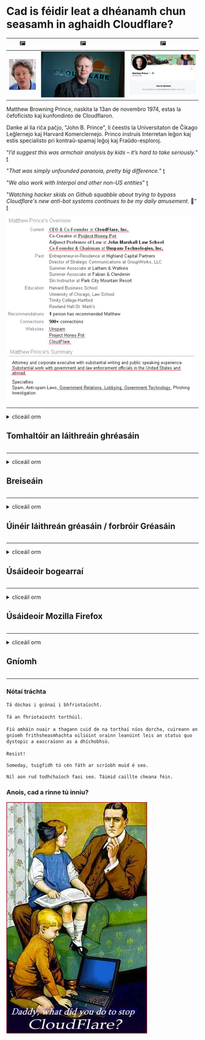 # Cad is féidir leat a dhéanamh chun seasamh in aghaidh Cloudflare?

| 🖼 | 🖼 | 🖼 |
| --- | --- | --- |
| ![](../image/matthew_prince_teen.jpg) | ![](../image/matthew_prince.jpg) | ![](../image/blockedbymatthewprince.jpg) |


Matthew Browning Prince, naskita la 13an de novembro 1974, estas la ĉefoficisto kaj kunfondinto de Cloudflaron.

Danke al lia riĉa paĉjo, "John B. Prince", li ĉeestis la Universitaton de Ĉikago Leĝlernejo kaj Harvard Komerclernejo.
Princo instruis Interretan leĝon kaj estis specialisto pri kontraŭ-spamaj leĝoj kaj Fraŭdo-esploroj.


"*I’d suggest this was armchair analysis by kids – it’s hard to take seriously.*" [t](https://www.theguardian.com/technology/2015/nov/19/cloudflare-accused-by-anonymous-helping-isis)

"*That was simply unfounded paranoia, pretty big difference.*"  [t](https://twitter.com/xxdesmus/status/992757936123359233)

"*We also work with Interpol and other non-US entities*" [t](https://twitter.com/eastdakota/status/1203028504184360960)

"*Watching hacker skids on Github squabble about trying to bypass Cloudflare's new anti-bot systems continues to be my daily amusement.* 🍿" [t](https://twitter.com/eastdakota/status/1273277839102656515)


![](../image/whoismp.jpg)

---


<details>
<summary>cliceáil orm

## Tomhaltóir an láithreáin ghréasáin
</summary>


- Má tá Cloudflare á úsáid ag an suíomh Gréasáin is fearr leat, abair leo gan Cloudflare a úsáid.
  - Ní dhéanann whining ar na meáin shóisialta mar Facebook, Reddit, Twitter nó Mastodon aon difríocht. [Tá gníomhartha níos airde ná hashtags.](https://twitter.com/phyzonloop/status/1274132092490862594)
  - Déan iarracht teagmháil a dhéanamh le húinéir an láithreáin ghréasáin más mian leat tú féin a dhéanamh úsáideach.

[A dúirt Cloudflare](https://github.com/Eloston/ungoogled-chromium/issues/783):
```
Molaimid duit teagmháil a dhéanamh leis na riarthóirí maidir leis na seirbhísí nó na suíomhanna ar leith a mbíonn ceist agat fúthu agus do thaithí a roinnt.
```

[Mura n-iarrann tú é, ní bhíonn an fhadhb seo ar eolas ag úinéir an láithreáin ghréasáin riamh.](../PEOPLE.md)

![](../image/liberapay.jpg)

[Sampla rathúil](https://counterpartytalk.org/t/turn-off-cloudflare-on-counterparty-co-plz/164/5).<br>
Tá fadhb agat? [Ardaigh do ghuth anois.](https://github.com/maraoz/maraoz.github.io/issues/1) Sampla thíos.

```
Níl tú ach ag cabhrú le cinsireacht chorparáideach agus ollfhaireachas.
http://crimeflare.eu.org
```

```
Tá do leathanach gréasáin i ngairdín múrtha príobháideach CloudFlare a dhéanann mí-úsáid ar phríobháideacht.
http://crimeflare.eu.org
```

- Tóg roinnt ama chun beartas príobháideachta an láithreáin ghréasáin a léamh.
  - má tá an suíomh Gréasáin taobh thiar de Cloudflare nó má tá an láithreán gréasáin ag úsáid seirbhísí atá ceangailte le Cloudflare.

Caithfidh sé a mhíniú cad é an “Cloudflare”, agus cead a iarraidh chun do chuid sonraí a roinnt le Cloudflare. Mura ndéantar amhlaidh beidh sárú muiníne ann agus ba cheart an suíomh Gréasáin atá i gceist a sheachaint.

[Tá sampla inghlactha de bheartas príobháideachta anseo](https://archive.is/bDlTz) ("Subprocessors" > "Entity Name")

```
Tá do pholasaí príobháideachta léite agam agus ní féidir liom an focal Cloudflare a aimsiú.
Diúltaím sonraí a roinnt leat má leanann tú ag cur mo chuid sonraí chuig Cloudflare.
http://crimeflare.eu.org
```

Seo sampla de bheartas príobháideachta nach bhfuil an focal Cloudflare ann.
[Liberland Jobs](https://archive.is/daKIr) [privacy policy](https://docsend.com/view/feiwyte):

![](../image/cfwontobey.jpg)

Tá a mbeartas príobháideachta féin ag Cloudflare.
[Is breá le Cloudflare daoine doxxing.](https://www.reddit.com/r/GamerGhazi/comments/2s64fe/be_wary_reporting_to_cloudflare/)

Seo sampla maith d’fhoirm shínithe an láithreáin ghréasáin.
AFAIK, suíomh Gréasáin nialasach déan é seo. An mbeidh muinín agat astu?

```
Trí “Cláraigh le haghaidh XYZ” a chliceáil, aontaíonn tú lenár dtéarmaí seirbhíse agus ráiteas príobháideachta.
Aontaíonn tú freisin do chuid sonraí a roinnt le Cloudflare agus aontaíonn tú freisin le ráiteas príobháideachta cloudflare.
Má sceitheann Cloudflare do chuid faisnéise nó mura ligfidh sé duit ceangal lenár bhfreastalaithe, ní sinne atá an locht. [*]

[ Clarú ] [ ní aontaím ]
```
[*] [PEOPLE.md](../PEOPLE.md)


- Déan iarracht gan a seirbhís a úsáid. Cuimhnigh go bhfuil Cloudflare ag faire ort.
  - ["I'm in your TLS, sniffin' your passworz"](../image/iminurtls.jpg)

- Cuardaigh suíomh Gréasáin eile. Tá roghanna agus deiseanna eile ar an idirlíon!

- Cuir ina luí ar do chairde Tor a úsáid go laethúil.
  - Ba cheart go mbeadh anaithnideacht mar chaighdeán an idirlín oscailte!
  - [Tabhair faoi deara nach dtaitníonn tionscadal Tor leis an tionscadal seo.](../HISTORY.md)

</details>

------

<details>
<summary>cliceáil orm

## Breiseáin
</summary>

- Más é Firefox, Brabhsálaí Tor, nó Cróimiam Ungoogled do bhrabhsálaí bain úsáid as ceann de na breiseáin seo thíos.
  - Más mian leat breiseán nua eile a chur leis fiafraigh faoi ar dtús.


| Ainm | Forbróir | Tacaíocht | An féidir Bloc | An féidir Fógra a thabhairt | Chrome |
| -------- | -------- | -------- | -------- | -------- | -------- |
| [Bloku Cloudflaron MITM-Atakon](../subfiles/about.bcma.md) | #Addon | [ ? ](http://crimeflare.eu.org/) | **Sea**     | **Sea**     |  **Sea** |
| [Ĉu ligoj estas vundeblaj al MITM-atako?](../subfiles/about.ismm.md) | #Addon | [ ? ](http://crimeflare.eu.org/) | Níl     | **Sea**     |  **Sea** |
| [Ĉu ĉi tiuj ligoj blokos Tor-uzanton?](../subfiles/about.isat.md) | #Addon | [ ? ](http://crimeflare.eu.org/) | Níl     | **Sea**     |  **Sea** |
| [Block Cloudflare MITM Attack](https://trac.torproject.org/projects/tor/attachment/ticket/24351/block_cloudflare_mitm_attack-1.0.14.1-an%2Bfx.xpi)<br>[**DELETED BY TOR PROJECT**](../HISTORY.md) | nullius | [ ? ](../tool/block_cloudflare_mitm_fx), [Link](http://crimeflare.eu.org/) | **Sea**     | **Sea**     |  Níl |
| [TPRB](http://34ahehcli3epmhbu2wbl6kw6zdfl74iyc4vg3ja4xwhhst332z3knkyd.onion/) | Sw | [ ? ](http://34ahehcli3epmhbu2wbl6kw6zdfl74iyc4vg3ja4xwhhst332z3knkyd.onion/) | **Sea**     | **Sea**     |  Níl |
| [Detect Cloudflare](https://addons.mozilla.org/en-US/firefox/addon/detect-cloudflare/) | Frank Otto | [ ? ](https://github.com/traktofon/cf-detect) | Níl     | **Sea**     |  Níl |
| [True Sight](https://addons.mozilla.org/en-US/firefox/addon/detect-cloudflare-plus/) | claustromaniac | [ ? ](https://github.com/claustromaniac/detect-cloudflare-plus) | Níl     | **Sea**     |  Níl |
| [Which Cloudflare datacenter am I visiting?](https://addons.mozilla.org/en-US/firefox/addon/cf-pop/) | 依云 | [ ? ](https://github.com/lilydjwg/cf-pop) | Níl     | **Sea**     |  Níl |


- Is féidir le "Decentraleyes" an nasc le "CDNJS (Cloudflare)" a stopadh.
  - Cuireann sé cosc ​​ar a lán iarratas líonraí a bhaint amach, agus freastalaíonn sé ar chomhaid áitiúla chun suíomhanna a choinneáil ó bhriseadh.
  - D'fhreagair an forbróir: "[very concerning indeed](https://github.com/Synzvato/decentraleyes/issues/236#issuecomment-352049501)", "[widespread usage severely centralizes the web](https://github.com/Synzvato/decentraleyes/issues/251#issuecomment-366752049)"

- [Féadfaidh tú freisin deimhniú Cloudflare a bhaint nó a chur ar iontaoibh ó d’Údarás Teastas (CA).](https://www.ssl.com/how-to/remove-root-certificate-firefox/)

</details>

------

<details>
<summary>cliceáil orm

## Úinéir láithreán gréasáin / forbróir Gréasáin
</summary>


![](../image/word_cloudflarefree.jpg)

- Ná húsáid tuaslagán Cloudflare, Tréimhse.
  - Is féidir leat a dhéanamh níos fearr ná sin, ceart? [Seo mar is féidir síntiúis, pleananna, fearainn nó cuntais Cloudflare a bhaint.](https://support.cloudflare.com/hc/en-us/articles/200167776-Removing-subscriptions-plans-domains-or-accounts)

| 🖼 | 🖼 |
| --- | --- |
| ![](../image/htmlalertcloudflare.jpg) | ![](../image/htmlalertcloudflare2.jpg) |

- Ag iarraidh níos mó custaiméirí? Tá a fhios agat cad atá le déanamh. Tá leid "os cionn na líne".
  - [Dia duit, scríobh tú “Glacaimid go dáiríre le do phríobháideacht” ach fuair mé “Earráid 403 Proxy Toirmiscthe Gan Ainm Gan Cead”.](https://it.slashdot.org/story/19/02/19/0033255/stop-saying-we-take-your-privacy-and-security-seriously) Cén fáth a bhfuil tú ag cur bac ar Tor Nó VPN? Agus cén fáth a bhfuil tú ag cur bac ar ríomhphoist shealadacha?

![](../image/anonexist.jpg)

- Méadóidh an seans go dtitfidh tú as Cloudflare. Ní féidir le cuairteoirí rochtain a fháil ar do shuíomh Gréasáin má tá do fhreastalaí síos nó má tá Cloudflare síos.
  - [Ar shíl tú i ndáiríre nach ndeachaigh Cloudflare síos riamh?](https://www.ibtimes.com/cloudflare-down-not-working-sites-producing-504-gateway-timeout-errors-2618008) [Another](https://twitter.com/Jedduff/status/1097875615997399040) [sample](https://twitter.com/search?f=tweets&vertical=default&q=Cloudflare%20is%20having%20problems). [Need more](../PEOPLE.md)?

![](../image/cloudflareinternalerror.jpg)

- Déanfaidh Cloudflare úsáid as do “sheirbhís API”, “freastalaí nuashonraithe bogearraí” nó “fotha RSS” do chustaiméirí. Ghlaoigh custaiméir ort agus dúirt "Ní féidir liom do API a úsáid níos mó", agus níl aon tuairim agat cad atá ar siúl. Féadann Cloudflare bac a chur ar do chustaiméir go ciúin. An gceapann tú go bhfuil sé ceart go leor?
  - Tá go leor seirbhís ar líne do chliaint léitheoir RSS agus léitheoir RSS. Cén fáth a bhfuil tú ag foilsiú fotha RSS mura bhfuil tú ag ligean do dhaoine liostáil?

![](../image/rssfeedovercf.jpg)

- An bhfuil teastas HTTPS uait? Úsáid "Let's Encrypt" nó díreach é a cheannach ón gcuideachta CA.

- An bhfuil freastalaí DNS de dhíth ort? Ní féidir do fhreastalaí féin a chur ar bun? Cad mar gheall orthu: [Hurricane Electric Free DNS](https://dns.he.net/), [Dyn.com](https://dyn.com/dns/), [1984 Hosting](https://www.1984hosting.com/), [Afraid.Org (Scrios Riarachán do chuntas má úsáideann tú TOR)](https://freedns.afraid.org/)
  - [Alternativoj al DNS](../subfiles/alternative.domaindns.md)

- Ag lorg seirbhíse óstála? Saor in aisce amháin? Cad mar gheall orthu: [Onion Service](http://vww6ybal4bd7szmgncyruucpgfkqahzddi37ktceo3ah7ngmcopnpyyd.onion/en/security/network-security/tor/onionservices-best-practices), [Free Web Hosting Area](https://freewha.com/), [Autistici/Inventati Web Site Hosting](https://www.autinv5q6en4gpf4.onion/services/website), [Github Pages](https://pages.github.com/), [Surge](https://surge.sh/)
  - [Roghanna malartacha ar Cloudflare](../subfiles/alternative.cloudflare.md)

- An bhfuil tú ag úsáid "cloudflare-ipfs.com"? [An bhfuil a fhios agat go bhfuil Cloudflare IPFS go dona?](../PEOPLE.md)

- Suiteáil Balla Dóiteáin Feidhmchlár Gréasáin mar OWASP agus Fail2Ban ar do fhreastalaí agus cumraigh i gceart é.
  - Ní réiteach é Blocking Tor. Ná pionós a ghearradh ar gach duine ach as drochúsáideoirí beaga.

- Atreorú nó bloc úsáideoirí "Cloudflare Warp" ó rochtain a fháil ar do shuíomh Gréasáin. Agus tabhair cúis más féidir leat.

> Liosta IP: "[Raonta IP reatha Cloudflare](cloudflare_inc/)"

> A: Just bloc iad

```
server {
...
deny 173.245.48.0/20;
deny 103.21.244.0/22;
deny 103.22.200.0/22;
deny 103.31.4.0/22;
deny 141.101.64.0/18;
deny 108.162.192.0/18;
deny 190.93.240.0/20;
deny 188.114.96.0/20;
deny 197.234.240.0/22;
deny 198.41.128.0/17;
deny 162.158.0.0/15;
deny 104.16.0.0/12;
deny 172.64.0.0/13;
deny 131.0.72.0/22;
deny 2400:cb00::/32;
deny 2606:4700::/32;
deny 2803:f800::/32;
deny 2405:b500::/32;
deny 2405:8100::/32;
deny 2a06:98c0::/29;
deny 2c0f:f248::/32;
...
}
```

> B: Atreorú chuig an leathanach rabhaidh

```
http {
...
geo $iscf {
default 0;
173.245.48.0/20 1;
103.21.244.0/22 1;
103.22.200.0/22 1;
103.31.4.0/22 1;
141.101.64.0/18 1;
108.162.192.0/18 1;
190.93.240.0/20 1;
188.114.96.0/20 1;
197.234.240.0/22 1;
198.41.128.0/17 1;
162.158.0.0/15 1;
104.16.0.0/12 1;
172.64.0.0/13 1;
131.0.72.0/22 1;
2400:cb00::/32 1;
2606:4700::/32 1;
2803:f800::/32 1;
2405:b500::/32 1;
2405:8100::/32 1;
2a06:98c0::/29 1;
2c0f:f248::/32 1;
}
...
}

server {
...
if ($iscf) {rewrite ^ https://example.com/cfwsorry.php;}
...
}

<?php
header('HTTP/1.1 406 Not Acceptable');
echo <<<CLOUDFLARED
Thank you for visiting ourwebsite.com!<br />
We are sorry, but we can't serve you because your connection is being intercepted by Cloudflare.<br />
Please read http://crimeflare.eu.org for more information.<br />
CLOUDFLARED;
die();
```

- Cuir Seirbhís Tor Oinniún nó I2P ar bun má chreideann tú saoirse agus má chuireann tú fáilte roimh úsáideoirí gan ainm.

- Iarr comhairle ó oibreoirí dé-láithreáin ghréasáin Clearnet / Tor eile agus déan cairde gan ainm!

</details>

------

<details>
<summary>cliceáil orm

## Úsáideoir bogearraí
</summary>


- Tá DiscF ag úsáid CloudFlare. Roghanna malartacha? Molaimid [**Briar** (Android)](https://f-droid.org/en/packages/org.briarproject.briar.android/), [Ricochet (PC)](https://ricochet.im/), [Tox + Tor (Android/PC)](https://tox.chat/download.html)
  - Cuimsíonn Briar deamhan Tor mar sin ní gá duit Orbot a shuiteáil.
  - Scrios forbróirí Qwtch, Open Privacy, tionscadal stop_cloudflare óna seirbhís git gan fógra.

- Má úsáideann tú Debian GNU / Linux, nó aon díorthach, liostáil: [bug #831835](https://bugs.debian.org/cgi-bin/bugreport.cgi?bug=831835). Agus más féidir leat, cuidigh leis an paiste a fhíorú, agus cuidigh leis an gcothaitheoir teacht ar an tátal ceart ar cheart glacadh leis.

- Mol na brabhsálaithe seo i gcónaí.

| Ainm | Forbróir | Tacaíocht | Tráchtaireacht |
| -------- | -------- | -------- | -------- |
| [Ungoogled-Chromium](https://ungoogled-software.github.io/ungoogled-chromium-binaries/) | Eloston | [ ? ](https://github.com/Eloston/ungoogled-chromium) | PC (Win, Mac, Linux)  _!Tor_ |
| [Bromite](https://www.bromite.org/fdroid) | Bromite | [ ? ](https://github.com/bromite/bromite/issues) | Android  _!Tor_ |
| [Tor Browser](https://www.torproject.org/download/) | Tor Project | [ ? ](https://support.torproject.org/) | PC (Win, Mac, Linux)  _Tor_|
| [Tor Browser Android](https://www.torproject.org/download/) | Tor Project | [ ? ](https://support.torproject.org/) | Android  _Tor_|
| [Onion Browser](https://itunes.apple.com/us/app/onion-browser/id519296448?mt=8) | Mike Tigas | [ ? ](https://github.com/OnionBrowser/OnionBrowser/issues) | Apple iOS  _Tor_|
| [GNU/Icecat](https://www.gnu.org/software/gnuzilla/) | GNU | [ ? ](https://www.gnu.org/software/gnuzilla/) | PC (Linux) |
| [IceCatMobile](https://f-droid.org/en/packages/org.gnu.icecat/) | GNU | [ ? ](https://lists.gnu.org/mailman/listinfo/bug-gnuzilla) | Android |
| [Iridium Browser](https://iridiumbrowser.de/about/) | Iridium | [ ? ](https://github.com/iridium-browser/iridium-browser/) | PC (Win, Mac, Linux, OpenBSD) |


Tá príobháideacht bogearraí eile neamhfhoirfe. Ní chiallaíonn sé seo go bhfuil brabhsálaí Tor "foirfe".
Níl aon 100% slán ná 100% príobháideach ar an idirlíon agus teicneolaíocht.

- Ná bí ag iarraidh Tor a úsáid? Is féidir leat brabhsálaí ar bith a úsáid le deamhan Tor.
  - [Tabhair faoi deara nach dtaitníonn seo le tionscadal Tor.](https://support.torproject.org/tbb/tbb-9/) Úsáid Brabhsálaí Tor má tá tú in ann é sin a dhéanamh.
- [Conas Cróimiam a úsáid le Tor](../subfiles/chromium_tor.md)


Labhraimís faoi phríobháideacht bogearraí eile.

- [Más gá duit Firefox a úsáid i ndáiríre, roghnaigh "Firefox ESR".](https://www.mozilla.org/en-US/firefox/organizations/)
  - [Firefox - Faire Faire Spiaireachta](https://spyware.neocities.org/articles/firefox.html)
  - [Diúltaíonn Firefox saor-chaint, toirmeasc ar chaint saor in aisce](https://web.archive.org/web/20200423010026/https://reclaimthenet.org/firefox-rejects-free-speech-bans-free-speech-commenting-plugin-dissenter-from-its-extensions-gallery/)
  - ["100+ downvotes. Is cosúil go n-iarrtar ar chuideachta bogearraí cloí leis ... tá an iomarca bogearraí ann na laethanta seo."](https://old.reddit.com/r/firefox/comments/gutdiw/weve_got_work_to_do_the_mozilla_blog/fslbbb6/)
  - [Uh, cén fáth a léiríonn Firefox naisc urraithe dom i mo bharra URL?](https://www.reddit.com/r/firefox/comments/jybx2w/uh_why_is_firefox_showing_me_sponsored_links_in/)
  - [Mozilla - Diabhal incarnate](https://digdeeper.neocities.org/ghost/mozilla.html)

- [Cuimhnigh, tá seirbhís Cloudflare á úsáid ag Mozilla.](https://www.robtex.com/dns-lookup/www.mozilla.org) [Tá seirbhís DNS Cloudflare á úsáid acu ar a dtáirge freisin.](https://www.theregister.co.uk/2018/03/21/mozilla_testing_dns_encryption/)

- [Dhiúltaigh Mozilla an ticéad seo go hoifigiúil.](https://bugzilla.mozilla.org/show_bug.cgi?id=1426618)

- [Is joke é Firefox Focus.](https://github.com/mozilla-mobile/focus-android/issues/1743) [Gheall siad teiliméadracht a mhúchadh ach d’athraigh siad é.](https://github.com/mozilla-mobile/focus-android/issues/4210)

- [Is breá le forbróir PaleMoon / Basilisk Cloudflare.](https://github.com/mozilla-mobile/focus-android/issues/1743#issuecomment-345993097)
  - [Rinne Freastalaí Cartlainne Pale Moon malware a hackáil agus a scaipeadh ar feadh 18 mí](https://www.reddit.com/r/privacytoolsIO/comments/cc808y/pale_moons_archive_server_hacked_and_spread/)
  - Is fuath leis úsáideoirí Tor freisin - "[Lig sé a bheith naimhdeach i dtreo Tor. Sílim gur chóir go mbeadh an chuid is mó de na suíomhanna naimhdeach i dtreo Tor ag smaoineamh ar a fhachtóir mí-úsáide an-ard.](https://github.com/yacy/yacy_search_server/issues/314#issuecomment-565932097)"

- [Tá fadhb mhór “fóin abhaile” ag Waterfox](https://spyware.neocities.org/articles/waterfox.html)

- [Is spiaireacht é Google Chrome.](https://www.gnu.org/proprietary/malware-google.en.html)
  - [Déanann Google próifíl ar do ghníomhaíocht.](https://spyware.neocities.org/articles/chrome.html)

- [Déanann SRWare Iron an iomarca nasc baile le fóin.](https://spyware.neocities.org/articles/iron.html) Ceanglaíonn sé freisin le fearainn google.

- [Lorgairí liostálaí Facebook / Twitter Brabhsálaí Brave.](https://www.bleepingcomputer.com/news/security/facebook-twitter-trackers-whitelisted-by-brave-browser/)
  - [Seo tuilleadh ceisteanna.](https://spyware.neocities.org/articles/brave.html)
  - [ID cleamhnaithe binance](https://twitter.com/cryptonator1337/status/1269594587716374528)

- [Ligeann Microsoft Edge do Facebook cód Flash a reáchtáil taobh thiar de dhroim úsáideoirí.](https://www.zdnet.com/article/microsoft-edge-lets-facebook-run-flash-code-behind-users-backs/)

- [Níl meas ag Vivaldi ar do phríobháideacht.](https://spyware.neocities.org/articles/vivaldi.html)

- [Leibhéal spiaireachta ceoldráma: Fíor-ard](https://spyware.neocities.org/articles/opera.html)

- Apple iOS: [Níor chóir duit a bheith ag úsáid iOS ar chor ar bith, go príomha toisc gur malware atá ann.](https://www.gnu.org/proprietary/malware-apple.html)

Dá bhrí sin molaimid thuas tábla amháin. Tada eile.

</details>

------

<details>
<summary>cliceáil orm

## Úsáideoir Mozilla Firefox
</summary>


- Seolfaidh "Firefox Nightly" faisnéis ar leibhéal dífhabhtaithe chuig freastalaithe Mozilla gan modh rogha an diúltaithe.
  - [Tá freastalaithe Mozilla ag bealadh Cloudflare](https://www.digwebinterface.com/?hostnames=www.mozilla.org%0D%0Amozilla.cloudflare-dns.com&type=&ns=resolver&useresolver=8.8.4.4&nameservers=)

- Is féidir toirmeasc a chur ar Firefox ceangal le freastalaithe Mozilla.
  - [Treoir teimpléid beartais Mozilla](https://github.com/mozilla/policy-templates/blob/master/README.md)
  - Coinnigh i gcuimhne go bhféadfadh an cleas seo stopadh ag obair i leagan níos déanaí mar is maith le Mozilla bánú a dhéanamh orthu féin.
  - Úsáid balla dóiteáin agus scagaire DNS chun iad a bhac go hiomlán.

"`/distribution/policies.json`"

>     "WebsiteFilter": {
> 		"Block": [
> 		"*://*.mozilla.com/*",
> 		"*://*.mozilla.net/*",
> 		"*://*.mozilla.org/*",
> 		"*://webcompat.com/*",
> 		"*://*.firefox.com/*",
> 		"*://*.thunderbird.net/*",
> 		"*://*.cloudflare.com/*"
> 		]
>     },


- ~~Tuairiscigh fabht ar rianaitheoir mozilla, ag rá leo gan Cloudflare a úsáid.~~ Bhí tuairisc ar fhabht ar bugzilla. Cuireadh a n-imní in iúl do go leor daoine, ach chuir an lucht riaracháin an fabht i bhfolach in 2018.

- Is féidir leat DoH a dhíchumasú i Firefox.
  - [Athraigh an soláthróir DNS réamhshocraithe de firefox](../subfiles/change-firefox-dns.md)

![](../image/firefoxdns.jpg)

- [Más mian leat DNS neamh-ISP a úsáid, smaoinigh ar sheirbhís OpenNIC Tier2 DNS nó aon cheann de sheirbhísí DNS neamh-Cloudflare a úsáid.](https://wiki.opennic.org/start)
![](../image/opennic.jpg)
  - Bloc Cloudflare le DNS. [Crimeflare DNS](../subfiles/service.publicdns.md)

- Is féidir leat Tor a úsáid mar athscríobh DNS. [Mura saineolaí Tor tú, cuir ceist anseo.](https://tor.stackexchange.com/)

> **Conas?**
> 1. Íoslódáil Tor agus é a shuiteáil ar do ríomhaire.
> 2. Cuir an líne seo le comhad "torrc".
> DNSPort 127.0.0.1:53
> 3. Atosaigh Tor.
> 4. Socraigh freastalaí DNS do ríomhaire go "127.0.0.1".

</details>

------

<details>
<summary>cliceáil orm

## Gníomh
</summary>


- Inis do dhaoine eile mórthimpeall ort faoi na contúirtí a bhaineann le Cloudflare.

- [Cuidigh leis an stór seo a fheabhsú.](http://crimeflare.eu.org)
  - Tá na liostaí, na hargóintí ina choinne agus na sonraí araon.

- [Déan doiciméadú agus déan an-phoiblí nuair a théann rudaí mícheart le Cloudflare (agus cuideachtaí dá samhail), agus déan cinnte an stór seo a lua nuair a dhéanann tú amhlaidh](http://crimeflare.eu.org) :)

- Iarr ar níos mó daoine Tor a úsáid de réir réamhshocraithe ionas go mbeidh siad in ann taithí a fháil ar an ngréasán ó pheirspictíocht áiteanna éagsúla ar domhan.

- Tosaigh grúpaí, sna meáin shóisialta agus i bhfeoil, atá tiomanta don domhan a shaoradh ó Cloudflare.

- Nuair is iomchuí, déan nasc leis na grúpaí seo ar an stór seo - is áit é seo chun oibriú le chéile mar ghrúpaí a chomhordú.

- [Cuir tús le coop a fhéadfaidh rogha neamh-chorparáideach brí a sholáthar do Cloudflare.](../subfiles/alternative.cloudflare.md)

- Cuir in iúl dúinn faoi aon roghanna eile chun cabhrú le cosaint ilchisealach a sholáthar i gcoinne Cloudflare ar a laghad.

- Más custaiméir Cloudflare tú, socraigh do shocruithe príobháideachta, agus fan go sáraíonn siad iad.
  - [Ansin tabhair leat iad faoi tháillí sáraithe frith-spam / príobháideachta.](https://twitter.com/thexpaw/status/1108424723233419264)

- Má tá tú i Stáit Aontaithe Mheiriceá agus más banc nó cuntasóir an láithreán gréasáin atá i gceist, déan iarracht brú dlíthiúil a thabhairt faoin Acht Gramm-Leach-Bliley, nó faoi Acht na Meiriceánaigh faoi Dhíchumas agus tuairisc a thabhairt dúinn ar a mhéid a gheobhaidh tú .

- Más suíomh rialtais é an suíomh Gréasáin, déan iarracht brú dlíthiúil a thabhairt faoin 1ú Leasú ar Bhunreacht na SA.

- Más saoránach den AE tú, déan teagmháil leis an suíomh Gréasáin chun d’fhaisnéis phearsanta a sheoladh faoin Rialachán Ginearálta maidir le Cosaint Sonraí. Má dhiúltaíonn siad do chuid faisnéise a thabhairt duit, is sárú dlí é sin.

- Maidir le cuideachtaí a mhaíonn go dtugann siad seirbhís ar a suíomh Gréasáin, déan iarracht iad a thuairisciú mar “fhógraíocht bhréagach” d’eagraíochtaí cosanta tomhaltóirí agus do BBB. Freastalaíonn freastalaithe Cloudflare ar shuíomhanna Gréasáin Cloudflare.

- [Molann an ITU i gcomhthéacs na SA go bhfuil Cloudflare ag tosú ag éirí mór go leor go bhféadfaí dlí in aghaidh trustaí a thabhairt anuas orthu.](https://www.itu.int/en/ITU-T/Workshops-and-Seminars/20181218/Documents/Geoff_Huston_Presentation.pdf)

- Is féidir a shamhlú go bhféadfadh foráil a bheith i leagan 4 GNU GPL i gcoinne an cód foinse a stóráil taobh thiar de sheirbhís den sórt sin, á cheangal ar gach clár GPLv4 agus níos déanaí go bhfuil an cód foinse inrochtana ar a laghad trí mheán nach ndéanann idirdhealú in aghaidh úsáideoirí Tor.

- [Se vi uzas Mastodon bonvolu sekvi la konton Mitigator](../subfiles/service.altlink.md).

</details>

------

### Nótaí tráchta

```
Tá dóchas i gcónaí i bhfriotaíocht.

Tá an fhriotaíocht torthúil.

Fiú amháin nuair a thagann cuid de na torthaí níos dorcha, cuireann an gníomh frithsheasmhachta oiliúint orainn leanúint leis an status quo dystopic a eascraíonn as a dhíchobhsú.

Resist!
```

```
Someday, tuigfidh tú cén fáth ar scríobh muid é seo.
```

```
Níl aon rud todhchaíoch faoi seo. Táimid caillte cheana féin.
```

### Anois, cad a rinne tú inniu?


![](../image/stopcf.jpg)
